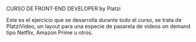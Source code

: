 CURSO DE FRONT-END DEVELOPER by Platzi

Este es el ejercicio que se desarrolla durante todo el curso, se trata de PlatziVideo, un layout para una especie de pasarela de videos on demand tipo Netflix, Amazon Prime u otros.
